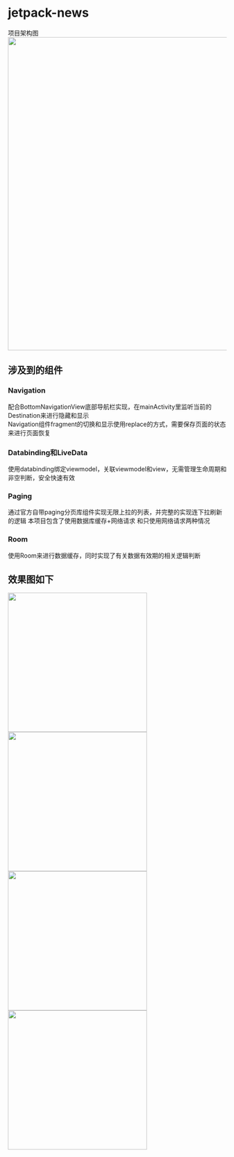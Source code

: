 # jetpack-news
项目架构图  
<img src="https://developer.android.com/topic/libraries/architecture/images/final-architecture.png" width="720">

## 涉及到的组件
### Navigation 
配合BottomNavigationView底部导航栏实现，在mainActivity里监听当前的Destination来进行隐藏和显示  
Navigation组件fragment的切换和显示使用replace的方式，需要保存页面的状态来进行页面恢复
### Databinding和LiveData
使用databinding绑定viewmodel，关联viewmodel和view，无需管理生命周期和非空判断，安全快速有效
### Paging
通过官方自带paging分页库组件实现无限上拉的列表，并完整的实现连下拉刷新的逻辑
本项目包含了使用数据库缓存+网络请求 和只使用网络请求两种情况
### Room
使用Room来进行数据缓存，同时实现了有关数据有效期的相关逻辑判断

## 效果图如下  
   <img src="https://raw.githubusercontent.com/mazhenming892/jetpack-news/master/screenshot/Screenshot_1590487164.png" width="320"><img src="https://raw.githubusercontent.com/mazhenming892/jetpack-news/master/screenshot/Screenshot_1590487170.png" width="320"><img src="https://raw.githubusercontent.com/mazhenming892/jetpack-news/master/screenshot/Screenshot_1590487180.png" width="320"><img src="https://raw.githubusercontent.com/mazhenming892/jetpack-news/master/screenshot/Screenshot_1590487189.png" width="320">

